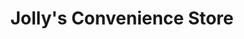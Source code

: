 ---
title: "Jolly's Convenience Store"
url: /south-burlington/jollys-convenience-store/
shop: convenience
---